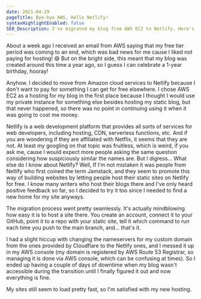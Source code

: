 ```yaml
---
date: 2021-04-29
pageTitle: Bye-bye AWS, Hello Netlify!
syntaxHighlightEnabled: false
SEO_Description: I've migrated my blog from AWS EC2 to Netlify. Here's how it went.
---
```


About a week ago I received an email from AWS saying that my free tier period was coming to an end, which was bad news for me cause I liked not paying for hosting! 😄 But on the bright side, this meant that my blog was created around this time a year ago, so I guess I can celebrate a 1-year birthday, hooray!

Anyhow. I decided to move from Amazon cloud services to Netlify because I don't want to pay for something I can get for free elsewhere. I chose AWS EC2 as a hosting for my blog in the first place because I thought I would use my private instance for something else besides hosting my static blog, but that never happened, so there was no point in continuing using it when it was going to cost me money.

Netlify is a web development platform that provides all sorts of services for web developers, including hosting, CDN, serverless functions, etc. And if you are wondering if they are affiliated with Netflix, it seems that they are not. At least my googling on that topic was fruitless, which is weird, if you ask me, cause I would expect more people asking the same question considering how suspiciously similar the names are. But I digress... What else do I know about Netlify? Well, If I'm not mistaken it was people from Netlify who first coined the term Jamstack, and they seem to promote this way of building websites by letting people host their static sites on Netlify for free. I know many writers who host their blogs there and I've only heard positive feedback so far, so I decided to try it too since I needed to find a new home for my site anyways.

The migration process went pretty seamlessly. It's actually mindblowing how easy it is to host a site there. You create an account, connect it to your GitHub, point it to a repo with your static site, tell it which command to run each time you push to the main branch, and... that's it.

I had a slight hiccup with changing the nameservers for my custom domain from the ones provided by Cloudflare to the Netlify ones,  and I messed it up in my AWS console (my domain is registered by AWS Route 53 Registrar, so managing it is done via AWS console, which can be confusing at times). So I ended up having a couple of days of downtime when my blog wasn't accessible during the transition until I finally figured it out and now everything is fine.

My sites still seem to load pretty fast, so I'm satisfied with my new hosting.
